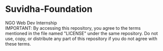# Suvidha-Foundation <br>
NGO Web Dev Internship <br>
IMPORTANT: By accessing this repository, you agree to the terms mentioned in the file named "LICENSE" under the same repository. Do not use, copy, or distribute any part of this repository if you do not agree with these terms.
